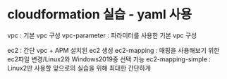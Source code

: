 # cloudformation 실습 - yaml 사용

vpc : 기본 vpc 구성
vpc-parameter : 파라미터를 사용한 기본 vpc 구성

ec2 : 간단 vpc + APM 설치된 ec2 생성
ec2-mapping : 매핑을 사용해보기 위한 ec2파일 변경/Linux2와 Windows2019중 선택 가능
ec2-mapping-simple : Linux2만 사용할 앞으로의 실습을 위해 최대한 간단하게 
